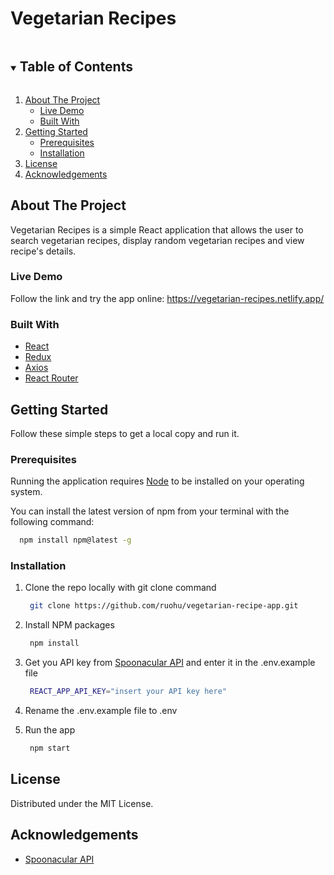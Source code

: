 # Vegetarian Recipes 

<!-- TABLE OF CONTENTS -->
<details open="open">
  <summary><h2 style="display: inline-block">Table of Contents</h2></summary>
  <ol>
    <li>
      <a href="#about-the-project">About The Project</a>
      <ul>
        <li><a href="#live-demo">Live Demo</a></li>
        <li><a href="#built-with">Built With</a></li>
      </ul>
    </li>
    <li>
      <a href="#getting-started">Getting Started</a>
      <ul>
        <li><a href="#prerequisites">Prerequisites</a></li>
        <li><a href="#installation">Installation</a></li>
      </ul>
    </li>
    <li><a href="#license">License</a></li>
    <li><a href="#acknowledgements">Acknowledgements</a></li>
  </ol>
</details>


## About The Project

Vegetarian Recipes is a simple React application that allows the user to search vegetarian recipes, display random vegetarian recipes and view recipe's details.

### Live Demo

Follow the link and try the app online: https://vegetarian-recipes.netlify.app/


### Built With

* [React](https://it.reactjs.org/)
* [Redux](https://redux.js.org/)
* [Axios](https://github.com/axios/axios)
* [React Router](https://reactrouter.com/en/v6.3.0/getting-started/overview)


## Getting Started

Follow these simple steps to get a local copy and run it.

### Prerequisites

Running the application requires [Node](https://nodejs.org/en/) to be installed on your operating system.

You can install the latest version of npm from your terminal with the following command:
```sh
  npm install npm@latest -g
```

### Installation

1. Clone the repo locally with git clone command
   ```sh
    git clone https://github.com/ruohu/vegetarian-recipe-app.git
   ```
2. Install NPM packages
   ```sh
    npm install
   ```
3. Get you API key from [Spoonacular API](https://spoonacular.com/food-api) and enter it in the .env.example file
   ```sh
    REACT_APP_API_KEY="insert your API key here"
   ```

4. Rename the .env.example file to .env

5. Run the app
   ```sh
    npm start
   ```


## License

Distributed under the MIT License.


## Acknowledgements

* [Spoonacular API](https://spoonacular.com/food-api)
